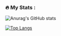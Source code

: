 
### :fire: My Stats :
![Anurag's GitHub stats](https://github-readme-stats.vercel.app/api?username=anuraghazra&show_icons=true&theme=onedark)

[![Top Langs](https://github-readme-stats.vercel.app/api/top-langs/?username=NikitaNovikau&layout=compact&theme=vision-friendly-dark)](https://github.com/anuraghazra/github-readme-stats)
